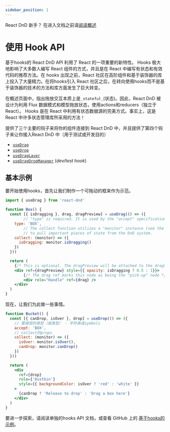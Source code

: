 ```yaml
---
sidebar_position: 1
---
```


React DnD 新手？  在进入文档之前请[阅读概述](../quick-start/overview)

# 使用 Hook API

基于hooks的 React DnD API 利用了 React 的一项重要的新特性。 Hooks 极大地影响了大多数人编写 React 组件的方式，并且是在 React 中编写有状态和有效代码的推荐方法。在 hooks 出现之前，React 社区在高阶组件和基于装饰器的库上投入了大量精力。在将hooks引入 React 社区之后，在转向使用hooks而不是基于装饰器的技术的方法和库方面发生了巨大转变。

在概述页面中，指出拖放交互本质上是`_stateful_`(状态)。因此，React DnD 被设计为利用 Flux 数据模式和模型拖放状态，使用actions和reducers（独立于 React）。 Hooks 是在 React 中利用有状态数据源的完美方式。事实上，这是 React 中许多状态管理库所采用的方法！

提供了三个主要的钩子来将你的组件连接到 React DnD 中，并且提供了第四个钩子来让你接入React DnD 中（用于测试或开发目的）

- [`useDrag`](./use-drag)
- [`useDrop`](./use-drop)
- [`useDragLayer`](./use-drag-layer)
- [`useDragDropManager`](./use-drag-drop-manager) (_dev/test hook_)

## 基本示例

要开始使用hooks，首先让我们制作一个可拖动的框来作为示范。

```jsx
import { useDrag } from 'react-dnd'

function Box() {
  const [{ isDragging }, drag, dragPreview] = useDrag(() => ({
		// "type" is required. It is used by the "accept" specification of drop targets.
    type: 'BOX',
		// The collect function utilizes a "monitor" instance (see the Overview for what this is)
		// to pull important pieces of state from the DnD system.
    collect: (monitor) => ({
      isDragging: monitor.isDragging()
    })
  }))

  return (
    {/* This is optional. The dragPreview will be attached to the dragSource by default */}
    <div ref={dragPreview} style={{ opacity: isDragging ? 0.5 : 1}}>
        {/* The drag ref marks this node as being the "pick-up" node */}
        <div role="Handle" ref={drag} />
    </div>
  )
}
```

现在，让我们为此做一些事情。

```jsx
function Bucket() {
  const [{ canDrop, isOver }, drop] = useDrop(() => ({
    // 要接受的类型（或类型） - 字符串或symbols
    accept: 'BOX',
    // collect的props
    collect: (monitor) => ({
      isOver: monitor.isOver(),
      canDrop: monitor.canDrop()
    })
  }))

  return (
    <div
      ref={drop}
      role={'Dustbin'}
      style={{ backgroundColor: isOver ? 'red' : 'white' }}
    >
      {canDrop ? 'Release to drop' : 'Drag a box here'}
    </div>
  )
}
```
要进一步探索，请阅读单独的hooks API 文档，或查看 GitHub 上的 [基于hooks的示例](https://github.com/react-dnd/react-dnd/tree/main/packages/examples-hooks)。
